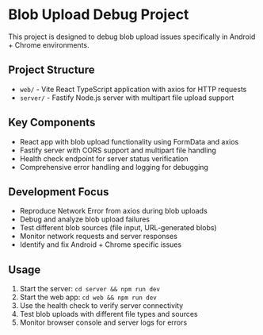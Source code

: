 <!-- Use this file to provide workspace-specific custom instructions to Copilot. For more details, visit https://code.visualstudio.com/docs/copilot/copilot-customization#_use-a-githubcopilotinstructionsmd-file -->

# Blob Upload Debug Project

This project is designed to debug blob upload issues specifically in Android + Chrome environments.

## Project Structure
- `web/` - Vite React TypeScript application with axios for HTTP requests
- `server/` - Fastify Node.js server with multipart file upload support

## Key Components
- React app with blob upload functionality using FormData and axios
- Fastify server with CORS support and multipart file handling
- Health check endpoint for server status verification
- Comprehensive error handling and logging for debugging

## Development Focus
- Reproduce Network Error from axios during blob uploads
- Debug and analyze blob upload failures
- Test different blob sources (file input, URL-generated blobs)
- Monitor network requests and server responses
- Identify and fix Android + Chrome specific issues

## Usage
1. Start the server: `cd server && npm run dev`
2. Start the web app: `cd web && npm run dev`
3. Use the health check to verify server connectivity
4. Test blob uploads with different file types and sources
5. Monitor browser console and server logs for errors
